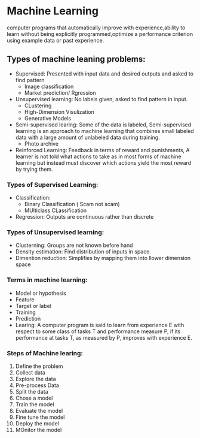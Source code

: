 # Machine Learning
 computer programs that automatically improve with experience,ability to learn without being explicitly programmed,optimize a performance criterion using example data or past experience. 

## Types of machine leaning problems:
* Supervised: Presented with input data and desired outputs and asked to find pattern
  * Image classification 
  * Market prediction/ Rgression
* Unsupervised learning: No labels given, asked to find pattern in input.
  * CLustering
  * High-Dimension Visulization
  * Generative Models
* Semi-supervised learing: Some of the data is labeled, Semi-supervised learning is an approach to machine learning that combines small labeled data with a large amount of unlabeled data during training.
  * Photo archive
* Reinforced Learning: Feedback in terms of reward and punishments, A learner is not told what actions to take as in most forms of machine learning but instead must discover which actions yield the most reward by trying them. 
### Types of Supervised Learning:
  * Classification:
    * Binary Classification ( Scam not scam)
    * MUlticlass CLassification
  * Regression: Outputs are continuous rather than discrete
### Types of Unsupervised learning:
  * Clusterning: Groups are not known before hand
  * Density estimation: Find distribution of inputs in space
  * Dimention reduction: Simplifies by mapping them into llower dimension space
### Terms in machine learning:
  * Model or hypothesis
  * Feature
  * Target or label
  * Training
  * Prediction
  * Learing: A computer program is said to learn from experience E with respect to some class of tasks T and performance measure P, if its performance at tasks T, as measured by P, improves with experience E. 
### Steps of Machine learing:
1. Define the problem
2. Collect data
3. Explore the data
4. Pre-process Data
5. Split the data
6. Chose a model
7. Train the model
8. Evaluate the model
9. Fine tune the model
10. Deploy the model
11. MOnitor the model
